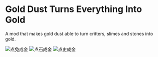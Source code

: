 # Gold Dust Turns Everything Into Gold
A mod that makes gold dust able to turn critters, slimes and stones into gold.

![点兔成金](https://user-images.githubusercontent.com/35227653/162561253-a34eaa92-dc68-4f4a-96c2-39fe1738dfc5.gif)
![点石成金](https://user-images.githubusercontent.com/35227653/162561256-86ac43d1-808a-4771-a331-291f2f4db596.gif)
![点史成金](https://user-images.githubusercontent.com/35227653/162584392-a56c0a48-969b-4c79-81fb-f5c73edaf36f.gif)
